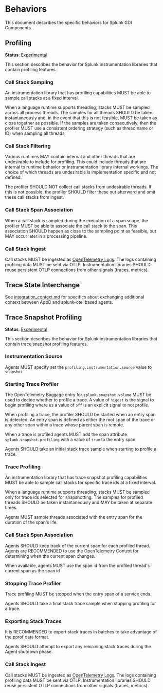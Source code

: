 # Behaviors

This document describes the specific behaviors for Splunk GDI Components.

## Profiling

**Status**: [Experimental](../README.md#versioning-and-status-of-the-specification)

This section describes the behavior for Splunk
instrumentation libraries that contain profiling features.

### Call Stack Sampling

An instrumentation library that has profiling capabilities MUST be able to
sample call stacks at a fixed interval.

When a language runtime supports threading, stacks MUST be sampled across all
process threads. The samples for all threads SHOULD be taken instantaneously
and, in the event that this is not feasible, MUST be taken as close together as
possible. If the samples are taken consecutively, then the profiler MUST use a
consistent ordering strategy (such as thread name or ID) when sampling all
threads.

### Call Stack Filtering

Various runtimes MAY contain internal and other threads that are undesirable to
include for profiling. This could include threads that are internal to runtime
behavior or instrumentation library internal workings. The choice of which
threads are undesirable is implementation specific and not defined.

The profiler SHOULD NOT collect call stacks from undesirable threads. If this
is not possible, the profiler SHOULD filter these out afterward and omit these
call stacks from ingest.

### Call Stack Span Association

When a call stack is sampled during the execution of a span scope, the profiler
MUST be able to associate the call stack to the span. This association SHOULD
happen as close to the sampling point as feasible, but MAY occur later in a
processing pipeline.

### Call Stack Ingest

Call stacks MUST be ingested as [OpenTelemetry
Logs](https://github.com/open-telemetry/opentelemetry-specification/tree/main/specification/logs).
The logs containing profiling data MUST be sent via OTLP. Instrumentation
libraries SHOULD reuse persistent OTLP connections from other signals (traces,
metrics).

## Trace State Interchange

See [integration_context.md](integration_context.md) for specifics about
exchanging additional context between AppD and splunk-otel based agents.

## Trace Snapshot Profiling

**Status**: [Experimental](../README.md#versioning-and-status-of-the-specification)

This section describes the behavior for Splunk instrumentation libraries 
that contain trace snapshot profiling features.

### Instrumentation Source

Agents MUST specify set the `profiling.instrumentation.source` value to `snapshot`

### Starting Trace Profiler

The OpenTelemetry Baggage entry for `splunk.snapshot.volume` MUST be used to 
decide whether to profile a trace. A value of `higest` is the signal to begin 
profiling where as a value of `off` is an explicit signal to not profile.

When profiling a trace, the profiler SHOULD be started when an entry span is 
detected. An entry span is defined as either the root span of the trace or 
any other span within a trace whose parent span is remote.

When a trace is profiled agents MUST add the span attribute `splunk.snapshot.profiling` 
with a value of `true` to the entry span.

Agents SHOULD take an initial stack trace sample when starting to profile a trace.

### Trace Profiling
An instrumentation library that has trace snapshot profiling capabilities MUST
be able to sample call stacks for specific trace ids at a fixed interval.

When a language runtime supports threading, stacks MUST be sampled only for 
trace ids selected for snapshotting. The samples for profiled threads SHOULD be 
taken instantaneously and MAY be taken at separate times.

Agents MUST sample threads associated with the entry span for the duration of 
the span's life.

### Call Stack Span Association

Agents SHOULD keep track of the current span for each profiled thread. Agents 
are RECOMMENDED to use the OpenTelemetry Context for determining when the current 
span changes.

When available, agents MUST use the span id from the profiled thread's current span
as the span id

### Stopping Trace Profiler
Trace profiling MUST be stopped when the entry span of a service ends.

Agents SHOULD take a final stack trace sample when stopping profiling 
for a trace.

### Exporting Stack Traces
It is RECOMMENDED to export stack traces in batches to take advantage of the pprof 
data format.

Agents SHOULD attempt to export any remaining stack traces during the Agent shutdown phase. 

### Call Stack Ingest

Call stacks MUST be ingested as [OpenTelemetry
Logs](https://github.com/open-telemetry/opentelemetry-specification/tree/main/specification/logs).
The logs containing profiling data MUST be sent via OTLP. Instrumentation
libraries SHOULD reuse persistent OTLP connections from other signals (traces,
metrics).
